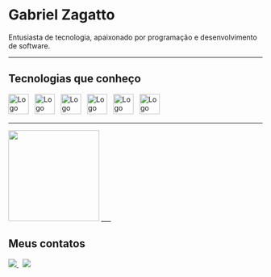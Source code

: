 # Gabriel Zagatto

Entusiasta de tecnologia, apaixonado por programação e desenvolvimento de software.
___

## Tecnologias que conheço

<div>
    <img src="https://cdn.jsdelivr.net/gh/devicons/devicon/icons/html5/html5-original.svg" width="40" alt="Logo HTML 5"
        style="margin-right: 0.5rem;" />
    <img src="https://cdn.jsdelivr.net/gh/devicons/devicon/icons/css3/css3-original.svg" width="40" alt="Logo CSS 3"
        style="margin-right: 0.5rem;" />
    <img src="https://cdn.jsdelivr.net/gh/devicons/devicon/icons/javascript/javascript-original.svg"
        alt="Logo Javascript" width="40" style="margin-right: 0.5rem;" />
    <img src="https://cdn.jsdelivr.net/gh/devicons/devicon/icons/php/php-original.svg" width="40" alt="Logo PHP"
        style="margin-right: 0.5rem;" />
    <img src="https://cdn.jsdelivr.net/gh/devicons/devicon/icons/mysql/mysql-original.svg" width="40" alt="Logo MySQL"
        style="margin-right: 0.5rem;" />
    <img src="https://cdn.jsdelivr.net/gh/devicons/devicon/icons/docker/docker-original.svg" width="40"
        alt="Logo Docker" style="margin-right: 0.5rem;" />
</div>

___
<img height="180em" src="https://github-readme-stats.vercel.app/api/top-langs/?username=GabrielZagatto&layout=compact&theme=dark"/>
___

## Meus contatos

<a href="https://www.linkedin.com/in/gabriel-zagatto/" target="_blank" style="margin-right: 0.5rem;">
    <img src="https://img.shields.io/badge/LinkedIn-333?style=for-the-badge&logo=LinkedIn&logoColor=green" />
</a>
<a href="mailto:gabriel.zagattoz@gmail.com" target="_blank" style="margin-right: 0.5rem;">
    <img src="https://img.shields.io/badge/Email-333?style=for-the-badge&logo=gmail&logoColor=green" />
</a>
